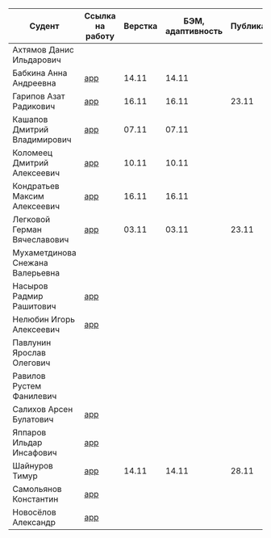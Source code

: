 | Судент | Ссылка на работу | Верстка    | БЭМ, адаптивность | Публикация | JS | JSON data | API data | Empty react app | Перенос верстки | Перенос логики | React данные из API
| --- | ----------- |------------|-------------------| --- | --- | --- | --- | --- | --- | --- | --- |
| Ахтямов Данис Ильдарович |  |
| Бабкина Анна Андреевна | [app](https://github.com/BabkinaAA/frontend-app) | 14.11 | 14.11 |
| Гарипов Азат Радикович | [app](https://github.com/forget89/Frontend) | 16.11 | 16.11 | 23.11 | 27.11 | 27.11 |
| Кашапов Дмитрий Владимирович | [app](https://github.com/DovitosMan/USPTU)  | 07.11 | 07.11 | | 16.11 | 16.11 |
| Коломеец Дмитрий Алексеевич | [app](https://github.com/ThingsAdonai/sunshine-app) | 10.11 | 10.11 |
| Кондратьев Максим Алексеевич | [app](https://github.com/MasimKondratev/-Frontend-) | 16.11 | 16.11 |
| Легковой Герман Вячеславович | [app](https://github.com/legkovoyg/froentende) | 03.11 | 03.11 | 23.11 | 16.11 | 16.11 | 23.11 |
| Мухаметдинова Снежана Валерьевна | |
| Насыров Радмир Рашитович | [app](https://github.com/Rodman92/USPTU) |
| Нелюбин Игорь Алексеевич | [app](https://github.com/ChelseaEPL/London-IS-BLUE) |
| Павлунин Ярослав Олегович | |
| Равилов Рустем Фанилевич | |
| Салихов Арсен Булатович | [app](https://github.com/BMW1344/my-first-app) |
| Яппаров Ильдар Инсафович | [app](https://github.com/Ypprv/FrontProjects) |
| Шайнуров Тимур | [app](https://github.com/TimurShainurov/my-first-app) | 14.11 | 14.11 | 28.11 |
| Самольянов Константин | [app](https://github.com/kostyarin7/FrontEnd) |
| Новосёлов Александр | [app](https://github.com/Alexisnovy/Front) |
